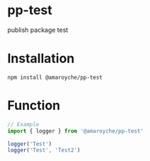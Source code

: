 # pp-test
publish package test

# Installation
```
npm install @amaroyche/pp-test
```

# Function

```js
// Example
import { logger } from '@amaroyche/pp-test'

logger('Test')
logger('Test', 'Test2')
```
